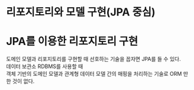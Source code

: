 리포지토리와 모델 구현(JPA 중심)     
==================================

# JPA를 이용한 리포지토리 구현     
도메인 모델과 리포지토리를 구현할 때 선호하는 기술을 꼽자면 JPA를 들 수 있다.         
데이터 보관소 RDBMS를 사용할 때        
객체 기반의 도메인 모델과 관계형 데이터 모델 간의 매핑을 처리하는 기술로 ORM 만한 것이 없다.        




